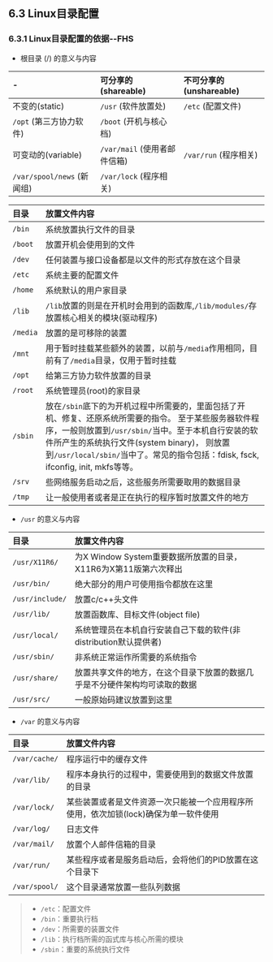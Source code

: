 ## **6.3 Linux目录配置**

### **6.3.1 Linux目录配置的依据--FHS**

* 根目录 (/) 的意义与内容  

-| 可分享的(shareable) | 不可分享的(unshareable)
:---  | :---  | :---
不变的(static) | `/usr` (软件放置处)  | `/etc` (配置文件)
 | `/opt` (第三方协力软件)  | `/boot` (开机与核心档)
可变动的(variable)  | `/var/mail` (使用者邮件信箱) | `/var/run` (程序相关)
 | `/var/spool/news` (新闻组) | `/var/lock` (程序相关)

目录  |   放置文件内容
:---  | :---
`/bin`  | 系统放置执行文件的目录
`/boot` | 放置开机会使用到的文件
`/dev`  | 任何装置与接口设备都是以文件的形式存放在这个目录
`/etc`  | 系统主要的配置文件
`/home` | 系统默认的用户家目录
`/lib`  | `/lib`放置的则是在开机时会用到的函数库,`/lib/modules/`存放置核心相关的模块(驱动程序)
`/media`  | 放置的是可移除的装置
`/mnt`  | 用于暂时挂载某些额外的装置，以前与`/media`作用相同，目前有了`/media`目录，仅用于暂时挂载
`/opt`  | 给第三方协力软件放置的目录
`/root` | 系统管理员(root)的家目录
`/sbin` | 放在`/sbin`底下的为开机过程中所需要的，里面包括了开机、修复、还原系统所需要的指令。 至于某些服务器软件程序，一般则放置到`/usr/sbin/`当中。至于本机自行安装的软件所产生的系统执行文件(system binary)， 则放置到`/usr/local/sbin/`当中了。常见的指令包括：fdisk, fsck, ifconfig, init, mkfs等等。
`/srv`  | 些网络服务启动之后，这些服务所需要取用的数据目录
`/tmp`  | 让一般使用者或者是正在执行的程序暂时放置文件的地方

* `/usr` 的意义与内容

目录  | 放置文件内容
:---  | :---
`/usr/X11R6/` | 为X Window System重要数据所放置的目录，X11R6为X第11版第六次释出
`/usr/bin/` | 绝大部分的用户可使用指令都放在这里
`/usr/include/` | 放置c/c++头文件
`/usr/lib/` | 放置函数库、目标文件(object file)
`/usr/local/` | 系统管理员在本机自行安装自己下载的软件(非distribution默认提供者)
`/usr/sbin/`  | 非系统正常运作所需要的系统指令
`/usr/share/` | 放置共享文件的地方，在这个目录下放置的数据几乎是不分硬件架构均可读取的数据
`/usr/src/` | 一般原始码建议放置到这里

* `/var` 的意义与内容

目录  | 放置文件内容
:---  | :---
`/var/cache/` | 程序运行中的缓存文件
`/var/lib/` | 程序本身执行的过程中，需要使用到的数据文件放置的目录
`/var/lock/`  | 某些装置或者是文件资源一次只能被一个应用程序所使用，依次加锁(lock)确保为单一软件使用
`/var/log/` | 日志文件
`/var/mail/`  | 放置个人邮件信箱的目录
`/var/run/` | 某些程序或者是服务启动后，会将他们的PID放置在这个目录下
`/var/spool/` | 这个目录通常放置一些队列数据

> * `/etc`：配置文件
> * `/bin`：重要执行档
> * `/dev`：所需要的装置文件
> * `/lib`：执行档所需的函式库与核心所需的模块
> * `/sbin`：重要的系统执行文件
